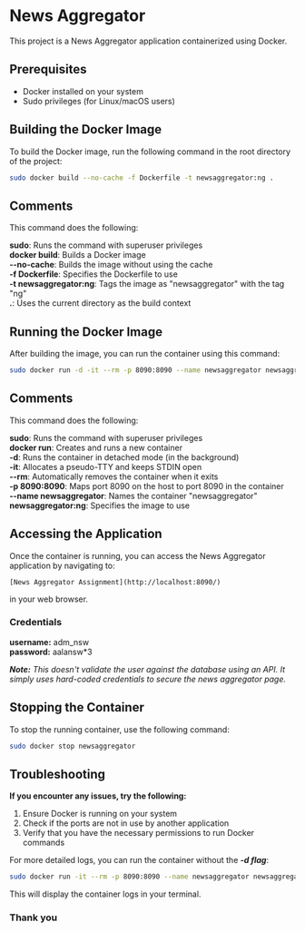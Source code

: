 # News Aggregator

This project is a News Aggregator application containerized using Docker.

## Prerequisites

- Docker installed on your system
- Sudo privileges (for Linux/macOS users)

## Building the Docker Image

To build the Docker image, run the following command in the root directory of the project:

```bash
sudo docker build --no-cache -f Dockerfile -t newsaggregator:ng .
```

## Comments

This command does the following:

**sudo**: Runs the command with superuser privileges  
**docker build**: Builds a Docker image  
**--no-cache**: Builds the image without using the cache  
**-f Dockerfile**: Specifies the Dockerfile to use  
**-t newsaggregator:ng**: Tags the image as "newsaggregator" with the tag "ng"  
**.**: Uses the current directory as the build context  

## Running the Docker Image

After building the image, you can run the container using this command:

```bash
sudo docker run -d -it --rm -p 8090:8090 --name newsaggregator newsaggregator/ng
```

## Comments

This command does the following:

**sudo**: Runs the command with superuser privileges  
**docker run**: Creates and runs a new container  
**-d**: Runs the container in detached mode (in the background)  
**-it**: Allocates a pseudo-TTY and keeps STDIN open  
**--rm**: Automatically removes the container when it exits  
**-p 8090:8090**: Maps port 8090 on the host to port 8090 in the container  
**--name newsaggregator**: Names the container "newsaggregator"  
**newsaggregator:ng**: Specifies the image to use  

## Accessing the Application

Once the container is running, you can access the News Aggregator application by navigating to:

```link
[News Aggregator Assignment](http://localhost:8090/)
```
in your web browser.

### Credentials

**username:** adm_nsw  
**password:** aalansw*3

*__Note:__* *This doesn't validate the user against the database using an API. It simply uses hard-coded credentials to secure the news aggregator page.*


## Stopping the Container

To stop the running container, use the following command:

```bash
sudo docker stop newsaggregator
```

## Troubleshooting

**If you encounter any issues, try the following:**

1. Ensure Docker is running on your system
2. Check if the ports are not in use by another application
3. Verify that you have the necessary permissions to run Docker commands

For more detailed logs, you can run the container without the __*-d flag*__:

```bash
sudo docker run -it --rm -p 8090:8090 --name newsaggregator newsaggregator:ng
```

This will display the container logs in your terminal. 

### Thank you